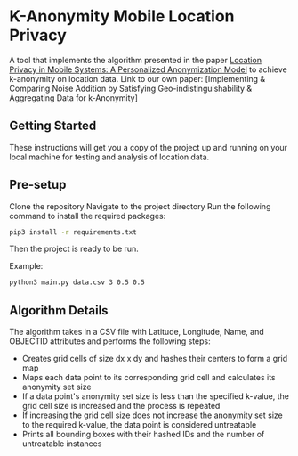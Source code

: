 # K-Anonymity Mobile Location Privacy

A tool that implements the algorithm presented in the paper [Location Privacy in Mobile Systems: A Personalized Anonymization Model](http://ieeexplore.ieee.org/document/1437123) to achieve k-anonymity on location data. Link to our own paper: [Implementing & Comparing Noise Addition by Satisfying Geo-indistinguishability & Aggregating Data for k-Anonymity]

## Getting Started

These instructions will get you a copy of the project up and running on your local machine for testing and analysis of location data.

## Pre-setup

Clone the repository
Navigate to the project directory
Run the following command to install the required packages:

```bash
pip3 install -r requirements.txt
```

Then the project is ready to be run.

Example:

```bash
python3 main.py data.csv 3 0.5 0.5
```

## Algorithm Details

The algorithm takes in a CSV file with Latitude, Longitude, Name, and OBJECTID attributes and performs the following steps:

- Creates grid cells of size dx x dy and hashes their centers to form a grid map
- Maps each data point to its corresponding grid cell and calculates its anonymity set size
- If a data point's anonymity set size is less than the specified k-value, the grid cell size is increased and the process is repeated
- If increasing the grid cell size does not increase the anonymity set size to the required k-value, the data point is considered untreatable
- Prints all bounding boxes with their hashed IDs and the number of untreatable instances
